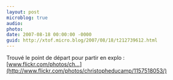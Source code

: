 ```yaml
---
layout: post
microblog: true
audio: 
photo: 
date: 2007-08-18 00:00:00 -0000
guid: http://xtof.micro.blog/2007/08/18/t212739612.html
---
```

Trouvé le point de départ pour partir en explo  : [www.flickr.com/photos/ch...](http://www.flickr.com/photos/christopheducamp/1157518053/)
